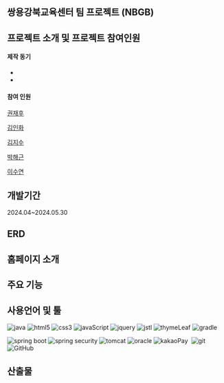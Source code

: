 ## 쌍용강북교육센터 팀 프로젝트 (NBGB)

## 프로젝트 소개 및 프로젝트 참여인원
  <h4>제작 동기</h4>
    
  *  
  
  * 
          
  <h4>참여 인원</h4>
  <p align="left">
    <a href="https://github.com/KwonJaeHoo">권재후</a>
  </p> 
  <p align="left">
    <a href="">김인화</a>
  </p> 
  <p align="left">
    <a href="">김지수</a>
  </p> 
  <p align="left">
    <a href="">박해근</a>
  </p>
  <p align="left">
    <a href="">이수연</a>
  </p>
  
## 개발기간

  <p align="left">
    <a>2024.04~2024.05.30</a>
  </p>

## ERD
  <p align="center">
    
  </p>

## 홈페이지 소개




  
## 주요 기능

      

## 사용언어 및 툴

<p align="left">
  <img alt="java" src="https://img.shields.io/badge/Java-ED8B00?style=for-the-badge&logo=openjdk&logoColor=white"/>
  <img alt="html5" src="https://img.shields.io/badge/HTML5-E34F26?style=for-the-badge&logo=html5&logoColor=white"/>
  <img alt="css3" src="https://img.shields.io/badge/css3-1572B6?style=for-the-badge&logo=css3&logoColor=white" />
  <img alt="javaScript" src="https://img.shields.io/badge/Java%20Script-F7DF1E?style=for-the-badge&logo=JavaScript&logoColor=white"/>
  <img alt="jquery" src="https://img.shields.io/badge/jQuery-0769AD?style=for-the-badge&logo=jquery&logoColor=white"/>
  
  <img alt="jstl" src="https://img.shields.io/badge/jstl-000000?style=for-the-badge&logo=jstl&logoColor=white" />
  <img alt="thymeLeaf" src="https://img.shields.io/badge/thymeleaf-005F0F?style=for-the-badge&logo=thymeleaf&logoColor=white" />
  <img alt="gradle" src="https://img.shields.io/badge/Gradle-02303A.svg?style=for-the-badge&logo=Gradle&logoColor=white"/>
</p>

<p align="left">
  <img alt="spring boot" src="https://img.shields.io/badge/Spring%20Boot-6DB33F?style=for-the-badge&logo=Spring%20Boot&logoColor=white"/>
  <img alt="spring security" src="https://img.shields.io/badge/Spring_Security-6DB33F?style=for-the-badge&logo=Spring-Security&logoColor=white"/>
  <img alt="tomcat" src="https://img.shields.io/badge/apache%20tomcat-F8DC75?style=for-the-badge&logo=apachetomcat&logoColor=white"/>
  <img alt="oracle" src="https://img.shields.io/badge/Oracle-F80000?style=for-the-badge&logo=oracle&logoColor=black"/>
  <img alt="kakaoPay" src="https://img.shields.io/badge/kakaoPay-FFCD00?style=for-the-badge&logo=kakao&logoColor=black"/>
  
  <img alt="" />
  
   <img alt="git" src="https://img.shields.io/badge/GIT-E44C30?style=for-the-badge&logo=git&logoColor=white"/>
   <img alt="GitHub" src="https://img.shields.io/badge/GitHub-100000?style=for-the-badge&logo=github&logoColor=white"/> 
</p>

## 산출물

